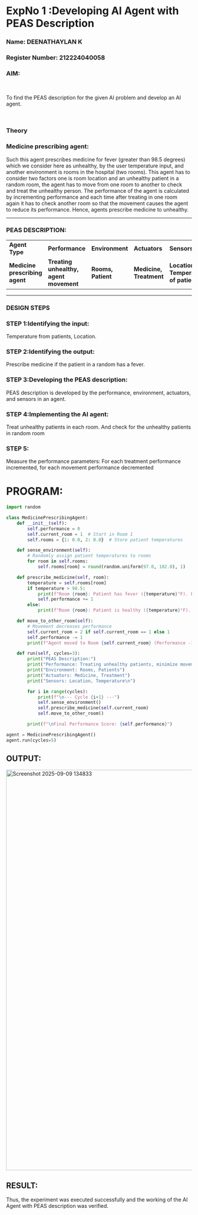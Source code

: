 <h1>ExpNo 1 :Developing AI Agent with PEAS Description</h1>
<h3>Name: DEENATHAYLAN K</h3>
<h3>Register Number: 212224040058</h3>


<h3>AIM:</h3>
<br>
<p>To find the PEAS description for the given AI problem and develop an AI agent.</p>
<br>
<h3>Theory</h3>
<h3>Medicine prescribing agent:</h3>
<p>Such this agent prescribes medicine for fever (greater than 98.5 degrees) which we consider here as unhealthy, by the user temperature input, and another environment is rooms in the hospital (two rooms). This agent has to consider two factors one is room location and an unhealthy patient in a random room, the agent has to move from one room to another to check and treat the unhealthy person. The performance of the agent is calculated by incrementing performance and each time after treating in one room again it has to check another room so that the movement causes the agent to reduce its performance. Hence, agents prescribe medicine to unhealthy.</p>
<hr>
<h3>PEAS DESCRIPTION:</h3>
<table>
  <tr>
    <td><strong>Agent Type</strong></td>
    <td><strong>Performance</strong></td>
     <td><strong>Environment</strong></td>
    <td><strong>Actuators</strong></td>
    <td><strong>Sensors</strong></td>
  </tr>
    <tr>
    <td><strong>Medicine prescribing agent</strong></td>
    <td><strong>Treating unhealthy, agent movement</strong></td>
     <td><strong>Rooms, Patient</strong></td>
    <td><strong>Medicine, Treatment</strong></td>
    <td><strong>Location, Temperature of patient</strong></td>
  </tr>
</table>
<hr>
<H3>DESIGN STEPS</H3>
<h3>STEP 1:Identifying the input:</h3>
<p>Temperature from patients, Location.</p>
<h3>STEP 2:Identifying the output:</h3>
<p>Prescribe medicine if the patient in a random has a fever.</p>
<h3>STEP 3:Developing the PEAS description:</h3>
<p>PEAS description is developed by the performance, environment, actuators, and sensors in an agent.</p>
<h3>STEP 4:Implementing the AI agent:</h3>
<p>Treat unhealthy patients in each room. And check for the unhealthy patients in random room</p>
<h3>STEP 5:</h3>
<p>Measure the performance parameters: For each treatment performance incremented, for each movement performance decremented</p>

 # PROGRAM:

```python
import random

class MedicinePrescribingAgent:
    def __init__(self):
        self.performance = 0
        self.current_room = 1  # Start in Room 1
        self.rooms = {1: 0.0, 2: 0.0}  # Store patient temperatures

    def sense_environment(self):
        # Randomly assign patient temperatures to rooms
        for room in self.rooms:
            self.rooms[room] = round(random.uniform(97.0, 102.0), 1)

    def prescribe_medicine(self, room):
        temperature = self.rooms[room]
        if temperature > 98.5:
            print(f"Room {room}: Patient has fever ({temperature}°F). Prescribing medicine ✅")
            self.performance += 1
        else:
            print(f"Room {room}: Patient is healthy ({temperature}°F). No medicine needed ❌")

    def move_to_other_room(self):
        # Movement decreases performance
        self.current_room = 2 if self.current_room == 1 else 1
        self.performance -= 1
        print(f"Agent moved to Room {self.current_room} (Performance -1)")

    def run(self, cycles=3):
        print("PEAS Description:")
        print("Performance: Treating unhealthy patients, minimize movement")
        print("Environment: Rooms, Patients")
        print("Actuators: Medicine, Treatment")
        print("Sensors: Location, Temperature\n")

        for i in range(cycles):
            print(f"\n--- Cycle {i+1} ---")
            self.sense_environment()
            self.prescribe_medicine(self.current_room)
            self.move_to_other_room()

        print(f"\nFinal Performance Score: {self.performance}")

agent = MedicinePrescribingAgent()
agent.run(cycles=5)
```

## OUTPUT:

<img width="1608" height="1087" alt="Screenshot 2025-09-09 134833" src="https://github.com/user-attachments/assets/8a36443e-0250-4229-8cf5-5897960e518d" />


## RESULT:
Thus, the experiment was executed successfully and the working of the AI Agent with PEAS description was verified.
